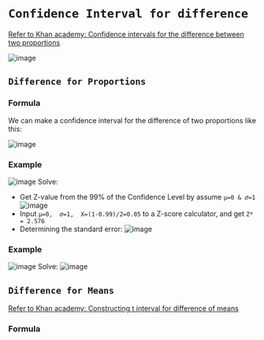 # `Confidence Interval for difference`

[Refer to Khan academy: Confidence intervals for the difference between two proportions](https://www.khanacademy.org/math/ap-statistics/two-sample-inference/modal/v/confidence-intervals-for-the-difference-between-two-proportions)

![image](https://user-images.githubusercontent.com/14041622/45416940-9a5d3100-b6b3-11e8-8418-8994021d07a9.png)

## `Difference for Proportions`

### Formula
We can make a confidence interval for the difference of two proportions like this:

![image](https://user-images.githubusercontent.com/14041622/45417192-2e2efd00-b6b4-11e8-9b74-cb74c8742f64.png)

### Example
![image](https://user-images.githubusercontent.com/14041622/45417139-0f306b00-b6b4-11e8-99e0-dc4ff136de9c.png)
Solve:
- Get Z-value from the 99% of the Confidence Level by assume `μ=0 & 𝜎=1`
![image](https://user-images.githubusercontent.com/14041622/45417585-1ad06180-b6b5-11e8-94a2-beaf8e6c4da6.png)
- Input `μ=0,  𝜎=1,  X=(1-0.99)/2=0.05` to a Z-score calculator, and get `Z* = 2.576`
- Determining the standard error:
![image](https://user-images.githubusercontent.com/14041622/45417632-3471a900-b6b5-11e8-9e53-3d23647c29f6.png)


### Example
![image](https://user-images.githubusercontent.com/14041622/45433018-d907e100-b6dd-11e8-90ca-7951e87094e9.png)
Solve:
![image](https://user-images.githubusercontent.com/14041622/45433059-f6d54600-b6dd-11e8-8ac5-39ee55195c04.png)


## `Difference for Means`

[Refer to Khan academy: Constructing t interval for difference of means](https://www.khanacademy.org/math/ap-statistics/two-sample-inference/modal/v/constructing-t-interval-for-difference-of-means)

### Formula
